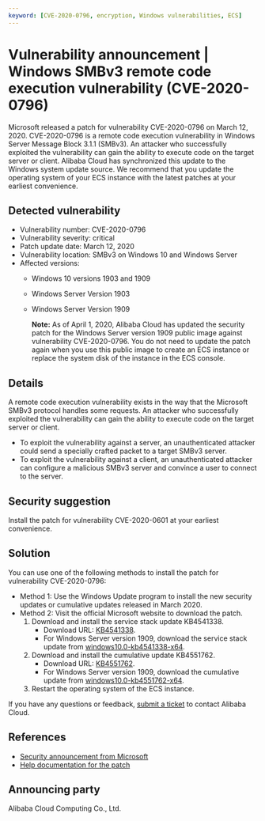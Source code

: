 ```yaml
---
keyword: [CVE-2020-0796, encryption, Windows vulnerabilities, ECS]
---
```


# Vulnerability announcement \| Windows SMBv3 remote code execution vulnerability \(CVE-2020-0796\)

Microsoft released a patch for vulnerability CVE-2020-0796 on March 12, 2020. CVE-2020-0796 is a remote code execution vulnerability in Windows Server Message Block 3.1.1 \(SMBv3\). An attacker who successfully exploited the vulnerability can gain the ability to execute code on the target server or client. Alibaba Cloud has synchronized this update to the Windows system update source. We recommend that you update the operating system of your ECS instance with the latest patches at your earliest convenience.

## Detected vulnerability

-   Vulnerability number: CVE-2020-0796
-   Vulnerability severity: critical
-   Patch update date: March 12, 2020
-   Vulnerability location: SMBv3 on Windows 10 and Windows Server
-   Affected versions:
    -   Windows 10 versions 1903 and 1909
    -   Windows Server Version 1903
    -   Windows Server Version 1909

        **Note:** As of April 1, 2020, Alibaba Cloud has updated the security patch for the Windows Server version 1909 public image against vulnerability CVE-2020-0796. You do not need to update the patch again when you use this public image to create an ECS instance or replace the system disk of the instance in the ECS console.


## Details

A remote code execution vulnerability exists in the way that the Microsoft SMBv3 protocol handles some requests. An attacker who successfully exploited the vulnerability can gain the ability to execute code on the target server or client.

-   To exploit the vulnerability against a server, an unauthenticated attacker could send a specially crafted packet to a target SMBv3 server.
-   To exploit the vulnerability against a client, an unauthenticated attacker can configure a malicious SMBv3 server and convince a user to connect to the server.

## Security suggestion

Install the patch for vulnerability CVE-2020-0601 at your earliest convenience.

## Solution

You can use one of the following methods to install the patch for vulnerability CVE-2020-0796:

-   Method 1: Use the Windows Update program to install the new security updates or cumulative updates released in March 2020.
-   Method 2: Visit the official Microsoft website to download the patch.
    1.  Download and install the service stack update KB4541338.
        -   Download URL: [KB4541338](https://www.catalog.update.microsoft.com/Search.aspx?q=KB4541338).
        -   For Windows Server version 1909, download the service stack update from [windows10.0-kb4541338-x64](http://download.windowsupdate.com/c/msdownload/update/software/secu/2020/03/windows10.0-kb4541338-x64_5db6cfc57a8bda4d13107ad24b3fe8fd790219cf.msu).
    2.  Download and install the cumulative update KB4551762.
        -   Download URL: [KB4551762](https://www.catalog.update.microsoft.com/Search.aspx?q=KB4551762).
        -   For Windows Server version 1909, download the cumulative update from [windows10.0-kb4551762-x64](http://download.windowsupdate.com/d/msdownload/update/software/secu/2020/03/windows10.0-kb4551762-x64_dacef156c781f2018d94d5a5286076610ba97279.msu).
    3.  Restart the operating system of the ECS instance.

If you have any questions or feedback, [submit a ticket](https://workorder-intl.console.aliyun.com/#/ticket/createIndex) to contact Alibaba Cloud.

## References

-   [Security announcement from Microsoft](https://portal.msrc.microsoft.com/en-US/security-guidance/advisory/CVE-2020-0796)
-   [Help documentation for the patch](https://support.microsoft.com/en-us/help/4551762)

## Announcing party

Alibaba Cloud Computing Co., Ltd.

